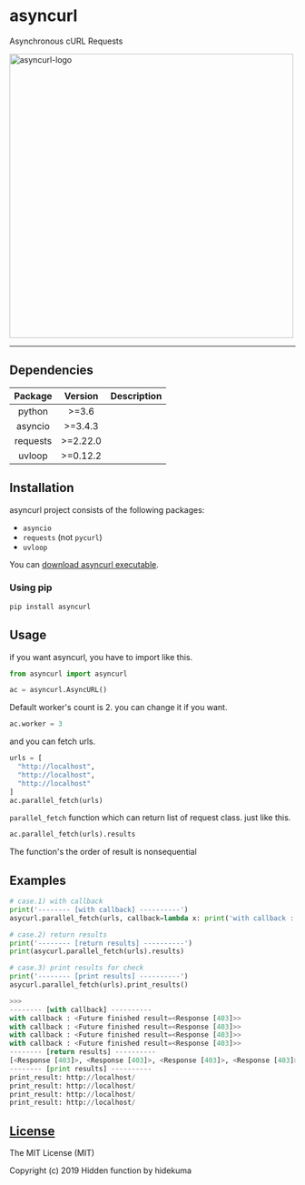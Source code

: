 # asyncurl
Asynchronous cURL Requests

<img src="https://raw.githubusercontent.com/hidden-function/i/master/asyncurl.png" height="500" alt="asyncurl-logo"> 

---
## Dependencies
| Package  | Version  | Description |
| :-:      | :-:      | :-:         |
| python   | >=3.6    |             |
| asyncio  | >=3.4.3  |             |
| requests | >=2.22.0 |             |
| uvloop   | >=0.12.2 |             |

## Installation
asyncurl project consists of the following packages:
- `asyncio`
- `requests` (not `pycurl`)
- `uvloop`

You can [download asyncurl executable](https://github.com/hidden-function/asyncurl/releases).

### Using pip
```bash
pip install asyncurl
```

## Usage
if you want asyncurl, you have to import like this.
```python
from asyncurl import asyncurl

ac = asyncurl.AsyncURL()
```

Default worker's count is 2. you can change it if you want.
```python
ac.worker = 3
```

and you can fetch urls.
```python
urls = [
  "http://localhost",
  "http://localhost",
  "http://localhost"
]
ac.parallel_fetch(urls)
```
`parallel_fetch` function which can return list of request class. just like this.
```python
ac.parallel_fetch(urls).results
```
The function's the order of result is nonsequential

## Examples
```python
# case.1) with callback
print('-------- [with callback] ----------')
asycurl.parallel_fetch(urls, callback=lambda x: print('with callback : {0}'.format(x)))

# case.2) return results
print('-------- [return results] ----------')
print(asycurl.parallel_fetch(urls).results)

# case.3) print results for check
print('-------- [print results] ----------')
asycurl.parallel_fetch(urls).print_results()

>>>
-------- [with callback] ----------
with callback : <Future finished result=<Response [403]>>
with callback : <Future finished result=<Response [403]>>
with callback : <Future finished result=<Response [403]>>
with callback : <Future finished result=<Response [403]>>
-------- [return results] ----------
[<Response [403]>, <Response [403]>, <Response [403]>, <Response [403]>]
-------- [print results] ----------
print_result: http://localhost/
print_result: http://localhost/
print_result: http://localhost/
print_result: http://localhost/
```

[License](LICENSE)
------------------

The MIT License (MIT)

Copyright (c) 2019 Hidden function by hidekuma
